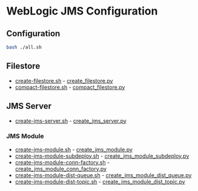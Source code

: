 # WebLogic JMS Configuration

## Configuration

```bash
bash ./all.sh
```

## Filestore

- [create-filestore.sh](/weblogic/jms-config/create-filestore.sh) - [create_filestore.py](/weblogic/jms-config/create_filestore.py)
- [compact-filestore.sh](/weblogic/jms-config/compact-filestore.sh) - [compact_filestore.py](/weblogic/jms-config/compact_filestore.py)

## JMS Server

- [create-jms-server.sh](/weblogic/jms-config/create-jms-server.sh) - [create_jms_server.py](/weblogic/jms-config/create_jms_server.py)

### JMS Module

- [create-jms-module.sh](/weblogic/jms-config/create-jms-module.sh) - [create_jms_module.py](/weblogic/jms-config/create_jms_module.py)
- [create-jms-module-subdeploy.sh](/weblogic/jms-config/create-jms-module-subdeploy.sh) - [create_jms_module_subdeploy.py](/weblogic/jms-config/create_jms_module_subdeploy.py)
- [create-jms-module-conn-factory.sh](/weblogic/jms-config/create-jms-module-conn-factory.sh) - [create_jms_module_conn_factory.py](/weblogic/jms-config/create_jms_module_conn_factory.py)
- [create-jms-module-dist-queue.sh](/weblogic/jms-config/create-jms-module-dist-queue.sh) - [create_jms_module_dist_queue.py](/weblogic/jms-config/create_jms_module_dist_queue.py)
- [create-jms-module-dist-topic.sh](/weblogic/jms-config/create-jms-module-dist-topic.sh) - [create_jms_module_dist_topic.py](/weblogic/jms-config/create_jms_module_dist_topic.py)
